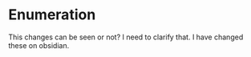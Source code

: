 # Enumeration

This changes can be seen or not? I need to clarify that. 
I have changed these on obsidian.

